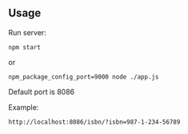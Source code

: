 Usage
-----

Run server:

    npm start

or

    npm_package_config_port=9000 node ./app.js


Default port is 8086

Example:

    http://localhost:8086/isbn/?isbn=987-1-234-56789
